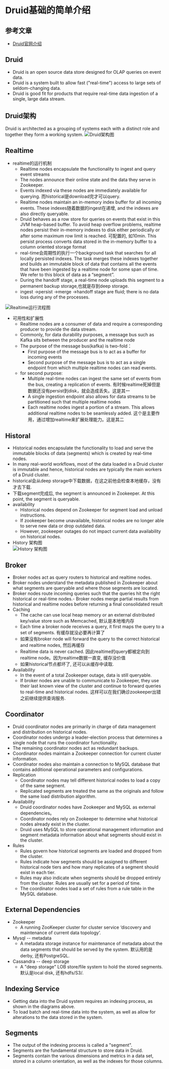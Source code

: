 # Druid基础的简单介绍
## 参考文章
- [Druid官网介绍](http://static.druid.io/docs/druid.pdf "druid官方介绍")

## Druid
- Druid is an open source data store designed for OLAP queries on event data.
- Druid is a system built to allow fast ("real-time") access to large sets of seldom-changing data.
- Druid is good fit for products that require real-time data ingestion of a single, large data stream.

## Druid架构
Druid is architected as a grouping of systems each with a distinct role and together they form a working system.
![Druid架构图](/druid/druid-arch.png "Druid架构图")

## Realtime
- realtime的运行机制
    - Realtime nodes encapsulate the functionality to ingest and query event streams
    - The nodes announce their online state and the data they serve in Zookeeper.
    - Events indexed via these nodes are immediately available for querying. 而historical是download完才可以query.
    - Realtime nodes maintain an in-memory index buffer for all incoming events. These indexes随着数据的ingest在递增, and the indexes are also directly queryable.
    - Druid behaves as a row store for queries on events that exist in this JVM heap-based buffer. To avoid heap overflow problems, realtime nodes persist their in-memory indexes to disk either periodically or after some maximum row limit is reached. 可配置的, 如10min. This persist process converts data stored in the in-memory buffer to a column oriented storage format
    - real-time会周期性的执行一个background task that searches for all locally persisted indexes. The task merges these indexes together and builds an immutable block of data that contains all the events that have been ingested by a realtime node for some span of time. We refer to this block of data as a “segment”.
    - During the handoff stage, a real-time node uploads this segment to a permanent backup storage,也就是存到deep storage.
    - ingest ->persist ->merge ->handoff stage are fluid; there is no data loss during any of the processes.

![Realtime运行流程图](/druid/real-time.png "Realtime运行流程图")
- 可用性和扩展性
    - Realtime nodes are a consumer of data and require a corresponding producer to provide the data stream.
    - Commonly, for data durability purposes, a message bus such as Kafka sits between the producer and the realtime node
    - The purpose of the message bus(kafka) is two-fold：
        - First purpose of the message bus is to  act as a buffer for incoming events    
        - Second purpose of the message bus is to act as a single endpoint from which multiple realtime nodes can read events. 
    - for second purpose: 
        - Multiple real-time nodes can ingest the same set of events from the bus, creating a replication of events. 有时候realtime死掉但是数据还没有persist到disk，就会造成丢失。这是其一
        - A single ingestion endpoint also allows for data streams to be partitioned such that multiple realtime nodes    
        - Each realtime nodes ingest a portion of a stream. This allows additional realtime nodes to be seamlessly added. 这个是主要作用，通过增加realtime来扩展处理能力。这是其二

## Historal
- Historical nodes encapsulate the functionality to load and serve the immutable blocks of data (segments)  which is created by real-time nodes.
- In many real-world workflows, most of the data loaded in a Druid cluster is immutable and hence, historical nodes are typically the main workers of a Druid cluster.
- historical会从deep storage中下载数据，在这之前他会检查本地缓存，没有才去下载.
- 下载segment完成后, the segment is announced in Zookeeper. At this point, the segment is queryable.
- availability
    - Historical nodes depend on Zookeeper for segment load and unload instructions.
    - If zookeeper become unavailable, historical nodes are no longer able to serve new data or drop outdated data.
    - However, zookeeper outages do not impact current data availability on historical nodes.
- History 架构图  
![History 架构图](/druid/historical.png " History 架构图")

## Broker
- Broker nodes act as query routers to historical and realtime nodes.
- Broker nodes understand the metadata published in Zookeeper about what segments are queryable and where those segments are located.
- Broker nodes route incoming queries such that the queries hit the right historical or real-time nodes.- Broker nodes merge partial results from historical and realtime nodes before returning a final consolidated result
- Caching
    - The cache can use local heap memory or an external distributed key/value store such as Memcached, 默认是本地堆内存    
    - Each time a broker node receives a query, it first maps the query to a set of segments. 有缓存就没必要再计算了    
    - 如果没有broker node will forward the query to the correct historical and realtime nodes, 然后再缓存
    - Realtime data is never cached. 因此realtime的query都被定向到realtime node。因为realtime数据一直变, 缓存没价值
    - 如果historical节点都坏了, 还可以从缓存中读取.
- Availability
    - In the event of a total Zookeeper outage, data is still queryable.
    - If broker nodes are unable to communicate to Zookeeper, they use their last known view of the cluster and continue to forward queries to real-time and historical nodes. 这样可以在我们确诊zookeeper出错之前继续提供查询服务.

## Coordinator
- Druid coordinator nodes are primarily in charge of data management and distribution on historical nodes.
- Coordinator nodes undergo a leader-election process that determines a single node that runs the coordinator functionality.
- The remaining coordinator nodes act as redundant backups. 
- Coordinator nodes maintain a Zookeeper connection for current cluster information.
- Coordinator nodes also maintain a connection to MySQL database that contains additional operational parameters and configurations.
- Replication
    - Coordinator nodes may tell different historical nodes to load a copy of the same segment.
    - Replicated segments are treated the same as the originals and follow the same load distribution algorithm.
- Availability
    - Druid coordinator nodes have Zookeeper and MySQL as external dependencies。
    - Coordinator nodes rely on Zookeeper to determine what historical nodes already exist in the cluster.
    - Druid uses MySQL to store operational management information and segment metadata information about what segments should exist in the cluster.
- Rules
    - Rules govern how historical segments are loaded and dropped from the cluster.
    - Rules indicate how segments should be assigned to different historical node tiers and how many replicates of a segment should exist in each tier.
    - Rules may also indicate when segments should be dropped entirely from the cluster. Rules are usually set for a period of time.
    - The coordinator nodes load a set of rules from a rule table in the MySQL database.

## External Dependencies
- Zookeeper    
    - A running ZooKeeper cluster for cluster service ‘discovery and maintenance of current data topology’.
- Mysql -- metadata
    - A metadata storage instance for maintenance of metadata about the data segments that should be served by the system. 默认用的是derby, 还有PostgreSQL.
- Cassandra -- deep storage
    - A "deep storage" LOB store/file system to hold the stored segments. 默认是local disk, 还有hdfs/S3/.                                

## Indexing Service
- Getting data into the Druid system requires an indexing process, as shown in the diagrams above.
- To load batch and real-time data into the system, as well as allow for alterations to the data stored in the system.

## Segments
- The output of the indexing process is called a "segment".
- Segments are the fundamental structure to store data in Druid.
- Segments contain the various dimensions and metrics in a data set, stored in a column orientation, as well as the indexes for those columns.

